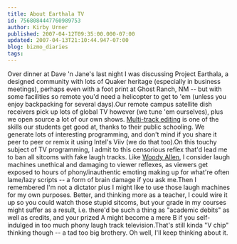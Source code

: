 ```yaml
---
title: About Earthala TV
id: 7568084447760989753
author: Kirby Urner
published: 2007-04-12T09:35:00.000-07:00
updated: 2007-04-13T21:10:44.947-07:00
blog: bizmo_diaries
tags: 
---
```


Over dinner at Dave 'n Jane's last night I was discussing Project Earthala, a designed community with lots of Quaker heritage (especially in business meetings), perhaps even with a foot print at Ghost Ranch, NM -- but with some facilities so remote you'd need a helicopter to get to 'em (unless you enjoy backpacking for several days).Our remote campus satellite dish receivers pick up lots of global TV however (we tune 'em ourselves), plus we open source a lot of our own shows. [Multi-track editing](http://worldgame.blogspot.com/2006/07/pr-for-pl.html) is one of the skills our students get good at, thanks to their public schooling. We generate lots of interesting programming, and don't mind if you share it peer to peer or remix it using Intel's Viiv (we do that too).On this touchy subject of TV programming, I admit to this censorious reflex that'd lead me to ban all sitcoms with fake laugh tracks. Like [Woody Allen](http://worldgame.blogspot.com/2006/12/superman-returns-movie-review.html), I consider laugh machines unethical and damaging to viewer reflexes, as viewers get exposed to hours of phony/inauthentic emoting making up for what're often lame/lazy scripts -- a form of brain damage if you ask me.Then I remembered I'm not a dictator plus I might like to use those laugh machines for my own purposes. Better, and thinking more as a teacher, I could wire it up so you could watch those stupid sitcoms, but your grade in my courses might suffer as a result, i.e. there'd be such a thing as "academic debits" as well as credits, and your prized A might become a mere B if you self-indulged in too much phony laugh track television.That's still kinda "V chip" thinking though -- a tad too big brothery. Oh well, I'll keep thinking about it.